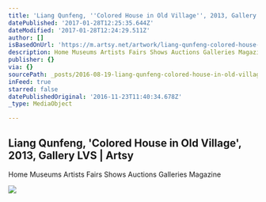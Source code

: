 ```yaml
---
title: 'Liang Qunfeng, ''Colored House in Old Village'', 2013, Gallery LVS | Artsy'
datePublished: '2017-01-28T12:25:35.644Z'
dateModified: '2017-01-28T12:24:29.511Z'
author: []
isBasedOnUrl: 'https://m.artsy.net/artwork/liang-qunfeng-colored-house-in-old-village'
description: Home Museums Artists Fairs Shows Auctions Galleries Magazine
publisher: {}
via: {}
sourcePath: _posts/2016-08-19-liang-qunfeng-colored-house-in-old-village-2013-gallery.md
inFeed: true
starred: false
datePublishedOriginal: '2016-11-23T11:40:34.678Z'
_type: MediaObject

---
```

<article style=""><h1>Liang Qunfeng, 'Colored House in Old Village', 2013, Gallery LVS | Artsy</h1><p>Home Museums Artists Fairs Shows Auctions Galleries Magazine</p><img src="https://d32dm0rphc51dk.cloudfront.net/z7ztqWhO4rj3YhoG30UozA/large.jpg" /></article>
